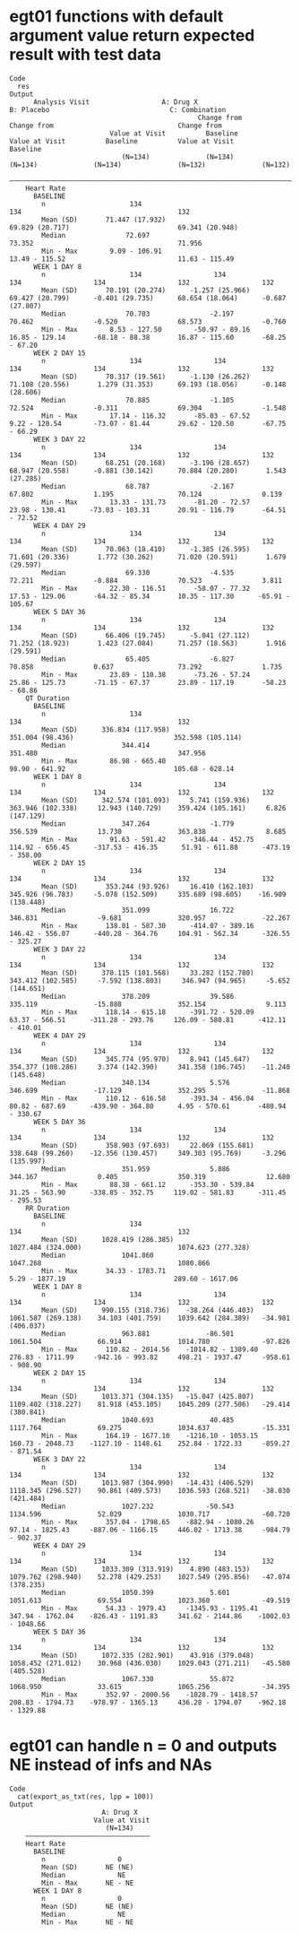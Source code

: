 # egt01 functions with default argument value return expected result with test data

    Code
      res
    Output
          Analysis Visit                  A: Drug X                                B: Placebo                              C: Combination             
                                                   Change from                               Change from                               Change from    
                             Value at Visit          Baseline          Value at Visit          Baseline          Value at Visit          Baseline     
                                (N=134)              (N=134)              (N=134)              (N=134)              (N=132)              (N=132)      
        ——————————————————————————————————————————————————————————————————————————————————————————————————————————————————————————————————————————————
        Heart Rate                                                                                                                                    
          BASELINE                                                                                                                                    
            n                     134                                       134                                       132                             
            Mean (SD)       71.447 (17.932)                           69.829 (20.717)                           69.341 (20.948)                       
            Median               72.697                                    73.352                                    71.956                           
            Min - Max        9.09 - 106.91                             13.49 - 115.52                            11.63 - 115.49                       
          WEEK 1 DAY 8                                                                                                                                
            n                     134                  134                  134                  134                  132                  132        
            Mean (SD)       70.191 (20.274)      -1.257 (25.966)      69.427 (20.799)      -0.401 (29.735)      68.654 (18.064)      -0.687 (27.807)  
            Median               70.703               -2.197               70.462               -0.520               68.573               -0.760      
            Min - Max        8.53 - 127.50        -50.97 - 89.16       16.85 - 129.14       -68.18 - 88.38       16.87 - 115.60       -68.25 - 67.20  
          WEEK 2 DAY 15                                                                                                                               
            n                     134                  134                  134                  134                  132                  132        
            Mean (SD)       70.317 (19.561)      -1.130 (26.262)      71.108 (20.556)       1.279 (31.353)      69.193 (18.056)      -0.148 (28.606)  
            Median               70.885               -1.105               72.524               -0.311               69.304               -1.548      
            Min - Max        17.14 - 116.32       -85.03 - 67.52       9.22 - 120.54        -73.07 - 81.44       29.62 - 120.50       -67.75 - 66.29  
          WEEK 3 DAY 22                                                                                                                               
            n                     134                  134                  134                  134                  132                  132        
            Mean (SD)       68.251 (20.168)      -3.196 (28.657)      68.947 (20.558)      -0.881 (30.142)      70.884 (20.280)       1.543 (27.285)  
            Median               68.787               -2.167               67.802               1.195                70.124               0.139       
            Min - Max        13.33 - 131.73       -81.20 - 72.57       23.98 - 130.41      -73.03 - 103.31       20.91 - 116.79       -64.51 - 72.52  
          WEEK 4 DAY 29                                                                                                                               
            n                     134                  134                  134                  134                  132                  132        
            Mean (SD)       70.063 (18.410)      -1.385 (26.595)      71.601 (20.336)       1.772 (30.262)      71.020 (20.591)       1.679 (29.597)  
            Median               69.330               -4.535               72.211               -0.884               70.523               3.811       
            Min - Max        22.30 - 116.51       -58.07 - 77.32       17.53 - 129.06       -64.32 - 85.34       10.35 - 117.30      -65.91 - 105.67  
          WEEK 5 DAY 36                                                                                                                               
            n                     134                  134                  134                  134                  132                  132        
            Mean (SD)       66.406 (19.745)      -5.041 (27.112)      71.252 (18.923)       1.423 (27.084)      71.257 (18.563)       1.916 (29.591)  
            Median               65.405               -6.827               70.858               0.637                73.292               1.735       
            Min - Max        23.89 - 110.38       -73.26 - 57.24       25.86 - 125.73       -71.15 - 67.37       23.89 - 117.19       -58.23 - 68.86  
        QT Duration                                                                                                                                   
          BASELINE                                                                                                                                    
            n                     134                                       134                                       132                             
            Mean (SD)      336.834 (117.958)                          351.004 (98.436)                         352.598 (105.114)                      
            Median              344.414                                   351.480                                   347.956                           
            Min - Max        86.98 - 665.40                            98.90 - 641.92                           105.68 - 628.14                       
          WEEK 1 DAY 8                                                                                                                                
            n                     134                  134                  134                  134                  132                  132        
            Mean (SD)      342.574 (101.093)     5.741 (159.936)     363.946 (102.338)     12.943 (140.729)    359.424 (105.161)     6.826 (147.129)  
            Median              347.264               -1.779              356.539               13.730              363.838               8.685       
            Min - Max        91.63 - 591.42      -346.44 - 452.75     114.92 - 656.45      -317.53 - 416.35      51.91 - 611.88      -473.19 - 358.00 
          WEEK 2 DAY 15                                                                                                                               
            n                     134                  134                  134                  134                  132                  132        
            Mean (SD)       353.244 (93.926)     16.410 (162.103)     345.926 (96.783)     -5.078 (152.509)     335.689 (98.605)    -16.909 (138.448) 
            Median              351.099               16.722              346.831               -9.681              320.957              -22.267      
            Min - Max       138.01 - 587.30      -414.07 - 389.16     146.42 - 556.07      -440.28 - 364.76     104.91 - 562.34      -326.55 - 325.27 
          WEEK 3 DAY 22                                                                                                                               
            n                     134                  134                  134                  134                  132                  132        
            Mean (SD)      370.115 (101.568)     33.282 (152.780)    343.412 (102.585)     -7.592 (138.803)     346.947 (94.965)     -5.652 (144.651) 
            Median              378.209               39.586              335.119              -15.888              352.154               9.113       
            Min - Max       118.14 - 615.18      -391.72 - 520.09      63.37 - 566.51      -311.28 - 293.76     126.09 - 580.81      -412.11 - 410.01 
          WEEK 4 DAY 29                                                                                                                               
            n                     134                  134                  134                  134                  132                  132        
            Mean (SD)       345.774 (95.970)     8.941 (145.647)     354.377 (108.286)     3.374 (142.390)     341.358 (106.745)    -11.240 (145.648) 
            Median              340.134               5.576               346.699              -17.129              352.295              -11.868      
            Min - Max       110.12 - 616.58      -393.34 - 456.04      80.82 - 687.69      -439.90 - 364.80      4.95 - 570.61       -480.94 - 330.67 
          WEEK 5 DAY 36                                                                                                                               
            n                     134                  134                  134                  134                  132                  132        
            Mean (SD)       358.903 (97.693)     22.069 (155.681)     338.648 (99.260)    -12.356 (130.457)     349.303 (95.769)     -3.296 (135.997) 
            Median              351.959               5.886               344.167               0.405               350.319               12.680      
            Min - Max        88.38 - 661.12      -353.30 - 539.84      31.25 - 563.90      -338.85 - 352.75     119.02 - 581.83      -311.45 - 295.53 
        RR Duration                                                                                                                                   
          BASELINE                                                                                                                                    
            n                     134                                       134                                       132                             
            Mean (SD)      1028.419 (286.385)                        1027.484 (324.000)                        1074.623 (277.328)                     
            Median              1041.860                                  1047.268                                  1080.866                          
            Min - Max       34.33 - 1783.71                            5.29 - 1877.19                           289.60 - 1617.06                      
          WEEK 1 DAY 8                                                                                                                                
            n                     134                  134                  134                  134                  132                  132        
            Mean (SD)      990.155 (318.736)    -38.264 (446.403)    1061.587 (269.138)    34.103 (401.759)    1039.642 (284.389)   -34.981 (406.037) 
            Median              963.881              -86.501              1061.504              66.914              1014.780             -97.826      
            Min - Max       110.82 - 2014.56    -1014.82 - 1389.40    276.83 - 1711.99     -942.16 - 993.82     498.21 - 1937.47     -958.61 - 908.90 
          WEEK 2 DAY 15                                                                                                                               
            n                     134                  134                  134                  134                  132                  132        
            Mean (SD)      1013.371 (304.135)   -15.047 (425.807)    1109.402 (318.227)    81.918 (453.105)    1045.209 (277.506)   -29.414 (380.841) 
            Median              1040.693              40.485              1117.764              69.275              1034.637             -15.331      
            Min - Max       164.19 - 1677.10    -1216.10 - 1053.15    160.73 - 2048.73    -1127.10 - 1148.61    252.84 - 1722.33     -859.27 - 871.54 
          WEEK 3 DAY 22                                                                                                                               
            n                     134                  134                  134                  134                  132                  132        
            Mean (SD)      1013.987 (304.990)   -14.431 (406.529)    1118.345 (296.527)    90.861 (409.573)    1036.593 (268.521)   -38.030 (421.484) 
            Median              1027.232             -50.543              1134.596              52.029              1030.717             -60.720      
            Min - Max       357.04 - 1798.65    -882.94 - 1080.26     97.14 - 1825.43     -887.06 - 1166.15     446.02 - 1713.38     -984.79 - 902.37 
          WEEK 4 DAY 29                                                                                                                               
            n                     134                  134                  134                  134                  132                  132        
            Mean (SD)      1033.309 (313.919)    4.890 (483.153)     1079.762 (298.940)    52.278 (429.253)    1027.549 (295.856)   -47.074 (378.235) 
            Median              1050.399              5.601               1051.613              69.554              1023.360             -49.519      
            Min - Max       54.33 - 1979.43     -1345.93 - 1195.41    347.94 - 1762.04    -826.43 - 1191.83     341.62 - 2144.86    -1002.03 - 1048.66
          WEEK 5 DAY 36                                                                                                                               
            n                     134                  134                  134                  134                  132                  132        
            Mean (SD)      1072.335 (282.901)    43.916 (379.048)    1058.452 (271.012)    30.968 (436.030)    1029.043 (271.211)   -45.580 (405.528) 
            Median              1067.330              55.872              1068.950              33.615              1065.256             -34.395      
            Min - Max       352.97 - 2000.56    -1028.79 - 1418.57    208.83 - 1794.73    -978.97 - 1365.13     436.28 - 1794.07    -962.18 - 1329.88 

# egt01 can handle n = 0 and outputs NE instead of infs and NAs

    Code
      cat(export_as_txt(res, lpp = 100))
    Output
                           A: Drug X   
                         Value at Visit
                            (N=134)    
        ———————————————————————————————
        Heart Rate                     
          BASELINE                     
            n                  0       
            Mean (SD)       NE (NE)    
            Median             NE      
            Min - Max       NE - NE    
          WEEK 1 DAY 8                 
            n                  0       
            Mean (SD)       NE (NE)    
            Median             NE      
            Min - Max       NE - NE    

